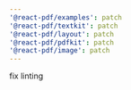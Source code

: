 ```yaml
---
'@react-pdf/examples': patch
'@react-pdf/textkit': patch
'@react-pdf/layout': patch
'@react-pdf/pdfkit': patch
'@react-pdf/image': patch
---
```


fix linting
